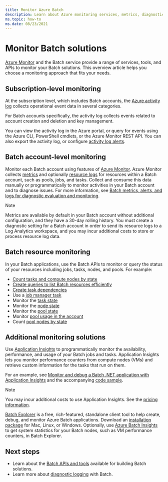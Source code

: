 ```yaml
---
title: Monitor Azure Batch
description: Learn about Azure monitoring services, metrics, diagnostic logs, and other monitoring features for Azure Batch.
ms.topic: how-to
ms.date: 08/23/2021
---
```


# Monitor Batch solutions

[Azure Monitor](../azure-monitor/overview.md) and the Batch service provide a range of services, tools, and APIs to monitor your Batch solutions. This overview article helps you choose a monitoring approach that fits your needs.

## Subscription-level monitoring

At the subscription level, which includes Batch accounts, the [Azure activity log](../azure-monitor/essentials/activity-log.md) collects operational event data in several categories.

For Batch accounts specifically, the activity log collects events related to account creation and deletion and key management.

You can view the activity log in the Azure portal, or query for events using the Azure CLI, PowerShell cmdlets, or the Azure Monitor REST API. You can also export the activity log, or configure [activity log alerts](../azure-monitor/alerts/alerts-activity-log.md).

## Batch account-level monitoring

Monitor each Batch account using features of [Azure Monitor](../azure-monitor/overview.md). Azure Monitor collects [metrics](../azure-monitor/essentials/data-platform-metrics.md) and optionally [resource logs](../azure-monitor/essentials/resource-logs.md) for resources within a Batch account, such as pools, jobs, and tasks. Collect and consume this data manually or programmatically to monitor activities in your Batch account and to diagnose issues. For more information, see [Batch metrics, alerts, and logs for diagnostic evaluation and monitoring](batch-diagnostics.md).

> [!NOTE]
> Metrics are available by default in your Batch account without additional configuration, and they have a 30-day rolling history. You must create a diagnostic setting for a Batch account in order to send its resource logs to a Log Analytics workspace, and you may incur additional costs to store or process resource log data.

## Batch resource monitoring

In your Batch applications, use the Batch APIs to monitor or query the status of your resources including jobs, tasks, nodes, and pools. For example:

- [Count tasks and compute nodes by state](batch-get-resource-counts.md)
- [Create queries to list Batch resources efficiently](batch-efficient-list-queries.md)
- [Create task dependencies](batch-task-dependencies.md)
- Use a [job manager task](/rest/api/batchservice/job/add#jobmanagertask)
- Monitor the [task state](/rest/api/batchservice/task/list#taskstate)
- Monitor the [node state](/rest/api/batchservice/computenode/list#computenodestate)
- Monitor the [pool state](/rest/api/batchservice/pool/get#poolstate)
- Monitor [pool usage in the account](/rest/api/batchservice/pool/listusagemetrics)
- Count [pool nodes by state](/rest/api/batchservice/account/listpoolnodecounts)

## Additional monitoring solutions

Use [Application Insights](../azure-monitor/app/app-insights-overview.md) to programmatically monitor the availability, performance, and usage of your Batch jobs and tasks. Application Insights lets you monitor performance counters from compute nodes (VMs) and retrieve custom information for the tasks that run on them.

For an example, see [Monitor and debug a Batch .NET application with Application Insights](monitor-application-insights.md) and the accompanying [code sample](https://github.com/Azure/azure-batch-samples/tree/master/CSharp/ArticleProjects/ApplicationInsights).

> [!NOTE]
> You may incur additional costs to use Application Insights. See the [pricing information](https://azure.microsoft.com/pricing/details/application-insights/).

[Batch Explorer](https://github.com/Azure/BatchExplorer) is a free, rich-featured, standalone client tool to help create, debug, and monitor Azure Batch applications. Download an [installation package](https://azure.github.io/BatchExplorer/) for Mac, Linux, or Windows. Optionally, use [Azure Batch Insights](https://github.com/Azure/batch-insights) to get system statistics for your Batch nodes, such as VM performance counters, in Batch Explorer.

## Next steps

- Learn about the [Batch APIs and tools](batch-apis-tools.md) available for building Batch solutions.
- Learn more about [diagnostic logging](batch-diagnostics.md) with Batch.
